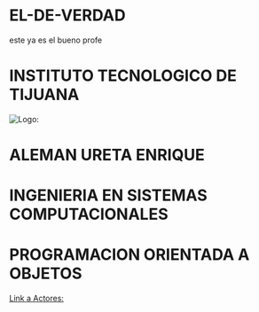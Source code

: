 # EL-DE-VERDAD
 este ya es el bueno profe

# INSTITUTO TECNOLOGICO DE TIJUANA 

 ![Logo:](http://tectijuana.edu.mx/wp-content/plugins/website-logo/images/logo_ITT1.png)
 

# ALEMAN URETA ENRIQUE
# INGENIERIA EN SISTEMAS COMPUTACIONALES
# PROGRAMACION ORIENTADA A OBJETOS

[Link a Actores:](Actores/)

